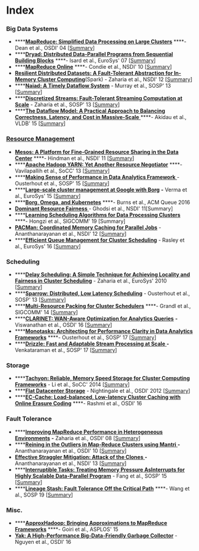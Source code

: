 # Index

### Big Data Systems

* \*\*\*\*[**MapReduce: Simplified Data Processing on Large Clusters**](https://static.googleusercontent.com/media/research.google.com/en//archive/mapreduce-osdi04.pdf) ****- Dean et al., OSDI' 04 \[[Summary](https://xzhu0027.gitbook.io/blog/big-data-sys/mapreduce-simplified-data-processing-on-large-clusters)\]
* \*\*\*\*[**Dryad: Distributed Data-Parallel Programs from Sequential Building Blocks**](https://www.microsoft.com/en-us/research/wp-content/uploads/2007/03/eurosys07.pdf) ****- Isard et al., EuroSys' 07 \[[Summary](https://xzhu0027.gitbook.io/blog/big-data-sys/dryad-distributed-data-parallel-programs-from-sequentialbuilding-blocks)\]
* \*\*\*\*[**MapReduce Online**](http://www.neilconway.org/docs/nsdi2010_hop.pdf) ****- Condie et al., NSDI' 10 \[[Summary](https://xzhu0027.gitbook.io/blog/big-data-sys/mapreduce-online)\]
* [**Resilient Distributed Datasets: A Fault-Tolerant Abstraction for In-Memory Cluster Computing**](https://www.usenix.org/system/files/conference/nsdi12/nsdi12-final138.pdf)\(Spark\) - Zaharia et al., NSDI' 12 \[[Summary](https://xzhu0027.gitbook.io/blog/big-data-sys/resilient-distributed-datasets-a-fault-tolerant-abstraction-for-in-memory-cluster-computing)\]
* \*\*\*\*[**Naiad: A Timely Dataflow System**](http://sigops.org/s/conferences/sosp/2013/papers/p439-murray.pdf) - Murray et al., SOSP' 13 \[[Summary](https://xzhu0027.gitbook.io/blog/big-data-sys/naiad-a-timely-dataflow-system)\]
* \*\*\*\*[**Discretized Streams: Fault-Tolerant Streaming Computation at Scale**](https://people.csail.mit.edu/matei/papers/2013/sosp_spark_streaming.pdf) - Zaharia et al., SOSP' 13 \[[Summary](https://xzhu0027.gitbook.io/blog/big-data-sys/discretized-streams-fault-tolerant-streaming-computation-at-scale)\]
* \*\*\*\*[**The Dataflow Model: A Practical Approach to Balancing Correctness, Latency, and Cost in Massive-Scale** ](https://www.vldb.org/pvldb/vol8/p1792-Akidau.pdf) ****- Akidau et al., VLDB' 15 \[[Summary](https://xzhu0027.gitbook.io/blog/big-data-sys/the-dataflow-model-a-practical-approach-to-balancing-correctness-latency-and-cost-in-massive-scale)\]

### [Resource Management ](https://xzhu0027.gitbook.io/blog/big-data-sys/resource-management)

* [**Mesos: A Platform for Fine-Grained Resource Sharing in the Data Center**](https://people.eecs.berkeley.edu/~alig/papers/mesos.pdf) ****- Hindman et al., NSDI' 11 \[[Summary](https://xzhu0027.gitbook.io/blog/big-data-sys/mesos-a-platform-for-fine-grained-resource-sharing-in-the-data-center)\]
* \*\*\*\*[**Apache Hadoop YARN: Yet Another Resource Negotiator**](https://www.cse.ust.hk/~weiwa/teaching/Fall15-COMP6611B/reading_list/YARN.pdf) ****- Vavilapallih et al., SoCC' 13 \[[Summary](https://xzhu0027.gitbook.io/blog/big-data-sys/apache-hadoop-yarn-yet-another-resource-negotiator)\]
* \*\*\*\*[**Making Sense of Performance in Data Analytics Framework** ](https://www.usenix.org/system/files/conference/nsdi15/nsdi15-paper-ousterhout.pdf)- Ousterhout et al., SOSP' 15 \[[Summary](https://xzhu0027.gitbook.io/blog/big-data-sys/making-sense-of-performance-in-data-analytics-framework)\]
* \*\*\*\*[**Large-scale cluster management at Google with Borg**](https://storage.googleapis.com/pub-tools-public-publication-data/pdf/43438.pdf) **-** Verma et al., EuroSys' 15 \[[Summary](https://xzhu0027.gitbook.io/blog/big-data-sys/large-scale-cluster-management-at-google-with-borg)\]
* \*\*\*\*[**Borg, Omega, and Kubernetes**](https://ai.google/research/pubs/pub44843) ****- Burns et al., ACM Queue 2016
* [**Dominant Resource Fairness** ](https://cs.stanford.edu/~matei/papers/2011/nsdi_drf.pdf) - Ghodsi et al., NSDI' 11\[Summary\]
* \*\*\*\*[**Learning Scheduling Algorithms for Data Processing Clusters**](https://web.mit.edu/decima/content/sigcomm-2019.pdf) ****- Hongzi et al., SIGCOMM' 19 \[Summary\]
* [**PACMan: Coordinated Memory Caching for Parallel Jobs**](https://www.usenix.org/system/files/conference/nsdi12/pacman.pdf) - Ananthanarayanan et al., NSDI' 12 \[[Summary](https://xzhu0027.gitbook.io/blog/big-data-sys/pacman-coordinated-memory-caching-for-parallel-jobs)\]
* \*\*\*\*[**Efficient Queue Management for Cluster Scheduling**](https://www.cse.ust.hk/~weiwa/teaching/Fall16-COMP6611B/reading_list/Yaq.pdf) - Rasley et al., EuroSys' 16 \[[Summary](https://xzhu0027.gitbook.io/blog/big-data-sys/other-interesting-papers#efficient-queue-management-for-cluster-scheduling-rasley-et-al-eurosys-16)\]

### Scheduling 

* \*\*\*\*[**Delay Scheduling: A Simple Technique for Achieving Locality and Fairness in Cluster Scheduling**](https://cs.stanford.edu/~matei/papers/2010/eurosys_delay_scheduling.pdf) - Zaharia et al., EuroSys' 2010 \[[Summary](https://xzhu0027.gitbook.io/blog/big-data-sys/delay-scheduling-a-simple-technique-for-achieving-locality-and-fairness-in-cluster-scheduling)\] 
* \*\*\*\*[**Sparrow: Distributed, Low Latency Scheduling**](https://cs.stanford.edu/~matei/papers/2013/sosp_sparrow.pdf) - Ousterhout et al., SOSP' 13 \[[Summary](https://xzhu0027.gitbook.io/blog/big-data-sys/sparrow-distributed-low-latency-scheduling)\]
* \*\*\*\*[**Multi-Resource Packing for Cluster Schedulers**](https://www.cs.cmu.edu/~xia/resources/Documents/grandl_sigcomm14.pdf) ****- Grandl et al., SIGCOMM' 14 \[[Summary](https://xzhu0027.gitbook.io/blog/big-data-sys/multi-resource-packing-for-cluster-schedulers)\]
* \*\*\*\*[**CLARINET: WAN-Aware Optimization for Analytics Queries**](https://www.usenix.org/system/files/conference/osdi16/osdi16-viswanathan.pdf) **-** Viswanathan et al., OSDI' 16 \[[Summary](https://xzhu0027.gitbook.io/blog/big-data-sys/clarinet-wan-aware-optimization-for-analytics-queries)\]
* \*\*\*\*[**Monotasks: Architecting for Performance Clarity in Data Analytics Frameworks**](http://kayousterhout.org/publications/sosp17-final183.pdf)  ****- Ousterhout et al., SOSP' 17 \[[Summary](https://xzhu0027.gitbook.io/blog/big-data-sys/monotasks-architecting-for-performance-clarity-in-data-analytics-frameworks)\]
* \*\*\*\*[**Drizzle: Fast and Adaptable Stream Processing at Scale** ](http://shivaram.org/publications/drizzle-sosp17.pdf) **-** Venkataraman et al., SOSP' 17 \[[Summary](https://xzhu0027.gitbook.io/blog/big-data-sys/drizzle-fast-and-adaptable-stream-processing-at-scale)\]

### Storage

* \*\*\*\*[**Tachyon: Reliable, Memory Speed Storage for Cluster Computing Frameworks**](https://people.csail.mit.edu/matei/papers/2014/socc_tachyon.pdf) - Li et al., SoCC' 2014 \[[Summary](https://xzhu0027.gitbook.io/blog/distributed-storage/tachyon-reliable-memory-speed-storage-for-cluster-computing-frameworks)\]
* \*\*\*\*[**Flat Datacenter Storage**](https://www.usenix.org/system/files/conference/osdi12/osdi12-final-75.pdf) - Nightingale et al., OSDI' 2012 \[[Summary](https://xzhu0027.gitbook.io/blog/distributed-storage/flat-datacenter-storage)\]
* \*\*\*\*[**EC-Cache: Load-balanced, Low-latency Cluster Caching with Online Erasure Coding**](https://www.usenix.org/system/files/conference/osdi16/osdi16-rashmi.pdf) ****- Rashmi et al., OSDI' 16

### Fault Tolerance 

* \*\*\*\*[**Improving MapReduce Performance in Heterogeneous Environments**](http://courses.cs.vt.edu/cs5204/fall12-kafura/Papers/MapReduce/Map-Reduce-Hadoop.pdf) **-** Zaharia et al., OSDI' 08 \[[Summary](https://xzhu0027.gitbook.io/blog/big-data-sys/improving-mapreduce-performance-in-heterogeneous-environments)\]
* \*\*\*\*[**Reining in the Outliers in Map-Reduce Clusters using Mantri** ](https://www.usenix.org/legacy/events/osdi10/tech/full_papers/Ananthanarayanan.pdf)**-** Ananthanarayanan et al., OSDI' 10 \[[Summary](https://xzhu0027.gitbook.io/blog/big-data-sys/reining-in-the-outliers-in-map-reduce-clusters-using-mantri)\]
* [**Effective Straggler Mitigation: Attack of the Clones** ](https://www.usenix.org/system/files/conference/nsdi13/nsdi13-final231.pdf) **-** Ananthanarayanan et al., NSDI' 13 \[[Summary](https://xzhu0027.gitbook.io/blog/big-data-sys/effective-straggler-mitigation-attack-of-the-clones)\]
* \*\*\*\*[**Interruptible Tasks: Treating Memory Pressure AsInterrupts for Highly Scalable Data-Parallel Program**](https://people.cs.uchicago.edu/~shanlu/paper/sosp15-itask.pdf) - Fang et al., SOSP' 15 \[[Summary](https://xzhu0027.gitbook.io/blog/big-data-sys/interruptible-tasks-treating-memory-pressure-asinterrupts-for-highly-scalable-data-parallel-progra)\]
* \*\*\*\*[**Lineage Stash: Fault Tolerance Off the Critical Path**](https://dl.acm.org/authorize?N695036) ****- Wang et al., SOSP 19 \[[Summary](https://xzhu0027.gitbook.io/blog/big-data-sys/other-interesting-papers#lineage-stash-fault-tolerance-off-the-critical-path-wang-et-al-sosp-19)\] 

### Misc.

* \*\*\*\*[**ApproxHadoop: Bringing Approximations to MapReduce Frameworks**](https://dl.acm.org/citation.cfm?id=2694351) ****- Goiri et al., ASPLOS' 15
* [**Yak: A High-Performance Big-Data-Friendly Garbage Collector**](https://www.usenix.org/system/files/conference/osdi16/osdi16-nguyen.pdf) - Nguyen et al., OSDI' 16



